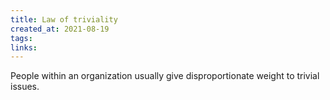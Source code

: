 ```yaml
---
title: Law of triviality
created_at: 2021-08-19
tags:
links:
---
```


People within an organization usually give disproportionate weight to trivial issues.